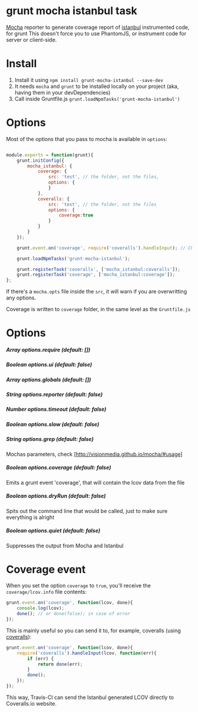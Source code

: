 grunt mocha istanbul task
==============

[Mocha](http://visionmedia.github.com/mocha/) reporter to generate coverage report of [istanbul](http://gotwarlost.github.com/istanbul/) instrumented code, for grunt
This doesn't force you to use PhantomJS, or instrument code for server or client-side.

Install
==============

1. Install it using `npm install grunt-mocha-istanbul --save-dev`
2. It needs `mocha` and `grunt` to be installed locally on your project (aka, having them in your devDependencies)
3. Call inside Gruntfile.js `grunt.loadNpmTasks('grunt-mocha-istanbul')`

Options
==============

Most of the options that you pass to mocha is available in `options`:

```js

module.exports = function(grunt){
    grunt.initConfig({
        mocha_istanbul: {
            coverage: {
                src: 'test', // the folder, not the files,
                options: {
                }
            },
            coveralls: {
                src: 'test', // the folder, not the files
                options: {
                    coverage:true
                }
            }
        }
    });

    grunt.event.on('coverage', require('coveralls').handleInput); // Check below

    grunt.loadNpmTasks('grunt-mocha-istanbul');

    grunt.registerTask('coveralls', ['mocha_istanbul:coveralls']);
    grunt.registerTask('coverage', ['mocha_istanbul:coverage']);
};
```

If there's a `mocha.opts` file inside the `src`, it will warn if you are overwritting any options.

Coverage is written to `coverage` folder, in the same level as the `Gruntfile.js`

Options
==============

##### _Array_ options.require (default: [])
##### _Boolean_ options.ui (default: false)
##### _Array_ options.globals (default: [])
##### _String_ options.reporter (default: false)
##### _Number_ options.timeout (default: false)
##### _Boolean_ options.slow (default: false)
##### _String_ options.grep (default: false)

Mochas parameters, check [http://visionmedia.github.io/mocha/#usage]

##### _Boolean_ options.coverage (default: false)

Emits a grunt event 'coverage', that will contain the lcov data from the file

##### _Boolean_ options.dryRun (default: false)

Spits out the command line that would be called, just to make sure everything is alright

##### _Boolean_ options.quiet (default: false)

Suppresses the output from Mocha and Istanbul

Coverage event
==============

When you set the option `coverage` to `true`, you'll receive the `coverage/lcov.info` file contents:

```js
grunt.event.on('coverage', function(lcov, done){
    console.log(lcov);
    done(); // or done(false); in case of error
});
```

This is mainly useful so you can send it to, for example, coveralls (using [coveralls](https://github.com/cainus/node-coveralls)):

```js
grunt.event.on('coverage', function(lcov, done){
    require('coveralls').handleInput(lcov, function(err){
        if (err) {
            return done(err);
        }
        done();
    });
});
```

This way, Travis-CI can send the Istanbul generated LCOV directly to Coveralls.io website.